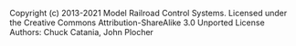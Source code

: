 Copyright (c) 2013-2021 Model Railroad Control Systems.
Licensed under the Creative Commons Attribution-ShareAlike 3.0 Unported License
Authors: Chuck Catania, John Plocher

